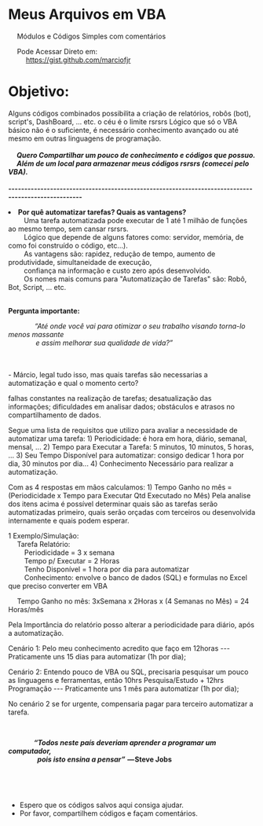 # Meus Arquivos em VBA 
&emsp; Módulos e Códigos Simples com comentários

&emsp; Pode Acessar Direto em: <br> 
&emsp; &emsp; https://gist.github.com/marciofjr <br>


# Objetivo:
  Alguns códigos combinados possibilita a criação de relatórios, robôs (bot), script's,
  DashBoard, ... etc. o céu é o limite rsrsrs
  Lógico que só o VBA básico não é o suficiente,
  é necessário conhecimento avançado ou até mesmo em outras linguagens de programação. 
  <br> <br>
<i><b> &emsp; Quero Compartilhar um pouco de conhecimento e códigos que possuo. <br>
  &emsp; Além de um local para armazenar meus códigos rsrsrs (comecei pelo VBA). </i></b>
<br><br>
<b> --------------------------------------------------------------------------------------------------- </b>
<b> <p> <li> Por quê automatizar tarefas? Quais as vantagens? </br> </b>
&emsp;&emsp; Uma tarefa automatizada pode executar de 1 até 1 milhão de funções ao mesmo tempo, sem cansar rsrsrs. <br> 
&emsp;&emsp; Lógico que depende de alguns fatores como: servidor, memória, de como foi construído o código, etc…). <br>
&emsp;&emsp; As vantagens são: rapidez, redução de tempo, aumento de produtividade, simultaneidade de execução, <br> 
&emsp;&emsp; confiança na informação e custo zero após desenvolvido. <br>
&emsp;&emsp; Os nomes mais comuns para "Automatização de Tarefas" são: Robô, Bot, Script, ... etc.
  </li> </p> <br>
<b>Pergunta importante: </b> <br>
<i><p> &emsp; &emsp; &emsp; “Até onde você vai para otimizar o seu trabalho visando torna-lo menos massante <br> 
&emsp;&emsp;&emsp;&emsp;e assim melhorar sua qualidade de vida?” </i></p>
<br><br>
- Márcio, legal tudo isso, mas quais tarefas são necessarias a automatização e qual o momento certo?

falhas constantes na realização de tarefas;
desatualização das informações;
dificuldades em analisar dados;
obstáculos e atrasos no compartilhamento de dados.


Segue uma lista de requisitos que utilizo para avaliar a necessidade de automatizar uma tarefa:
    1) Periodicidade: é hora em hora, diário, semanal, mensal, ...
    2) Tempo para Executar a Tarefa: 5 minutos, 10 minutos, 5 horas, ... 
    3) Seu Tempo Disponível para automatizar: consigo dedicar 1 hora por dia, 30 minutos por dia...
    4) Conhecimento Necessário para realizar a automatização.
    
Com as 4 respostas em mãos calculamos:
    1) Tempo Ganho no mês = (Periodicidade x Tempo para Executar <X> Qtd Executado no Mês)
    Pela analise dos itens acima é possível determinar quais são as tarefas serão automatizadas primeiro,
      quais serão orçadas com terceiros ou desenvolvida internamente e quais podem esperar.

1 Exemplo/Simulação: <br>
&emsp; Tarefa Relatório: <br> 
&ensp; &ensp; &ensp; Periodicidade = 3 x semana <br> 
&ensp; &ensp; &ensp; Tempo p/ Executar = 2 Horas <br> 
&ensp; &ensp; &ensp; Tenho Disponível = 1 hora por dia para automatizar <br> 
&ensp; &ensp; &ensp; Conhecimento: envolve o banco de dados (SQL) e formulas no Excel que preciso converter em VBA <br> 

&emsp; Tempo Ganho no mês: 3xSemana x 2Horas x (4 Semanas no Mês) = 24 Horas/mês </ul></br>

 Pela Importância do relatório posso alterar a periodicidade para diário, após a automatização.

   Cenário 1:
        Pelo meu conhecimento acredito que faço em 12horas --- Praticamente uns 15 dias para automatizar (1h por dia);
 
   Cenário 2:
        Entendo pouco de VBA ou SQL, precisaria pesquisar um pouco as linguagens e ferramentas, 
        então 10hrs Pesquisa/Estudo + 12hrs Programação --- Praticamente uns 1 mês para automatizar (1h por dia);

   No cenário 2 se for urgente, compensaria pagar para terceiro automatizar a tarefa. 

<br>

<b><i><p> &emsp; &emsp; &emsp; “Todos neste país deveriam aprender a programar um computador, <br> &emsp;&emsp;&emsp;&emsp;
 pois isto ensina a pensar” </i> — Steve Jobs </b> </p>
<br>

<br>

-  Espero que os códigos salvos aqui consiga ajudar.
-  Por favor, compartilhem códigos e façam comentários.
